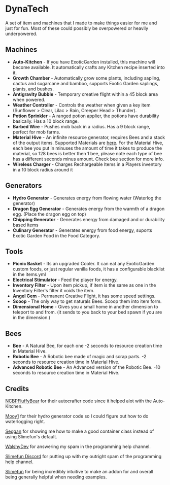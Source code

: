 # DynaTech
A set of item and machines that I made to make things easier for me and just for fun.
Most of these could possibly be overpowered or heavily underpowered.

## Machines
- **Auto-Kitchen** - If you have ExoticGarden installed, this machine will become available. It automatically crafts any Kitchen recipe inserted into it.
- **Growth Chamber** - Automatically grow some plants, including sapling, cactus and sugarcane and bamboo, supports Exotic Garden saplings, plants, and bushes.
- **Antigravity Bubble** - Temporary creative flight within a 45 block area when powered.
- **Weather Controller** - Controls the weather when given a key item (Sunflower > Clear, Lilac > Rain, Creeper Head > Thunder).
- **Potion Sprinkler** - A ranged potion applier, the potions have durability basically. Has a 10 block range.
- **Barbed Wire** - Pushes mob back in a radius. Has a 9 block range, perfect for mob farms.
- **Material Hive** - An infinite resource generator, requires Bees and a stack of the output items. Supported Materials are [here](https://github.com/ProfElements/DynaTech/blob/1b6aee96937da31c7bdb84df284392530149ce63/src/main/java/me/profelements/dynatech/items/electric/MaterialHive.java#L169). For the Material Hive, each bee you put in minuses the amount of time it takes to produce the material, so 128 bees is better then 1 bee, please note each type of bee has a different seconds minus amount. Check bee section for more info.
- **Wireless Charger** - Charges Rechargeable Items in a Players inventory in a 10 block radius around it



## Generators
- **Hydro Generator** - Generates energy from flowing water (Waterlog the generator)
- **Dragon Egg Generator** - Generates energy from the warmth of a dragon egg. (Place the dragon egg on top)
- **Chipping Generator** - Generates energy from damaged and or durability based items
- **Culinary Generator** - Generates energy from food energy, suports Exotic Garden Food in the Food Category.

## Tools
- **Picnic Basket** - Its an upgraded Cooler. It can eat any ExoticGarden custom foods, or just regular vanilla foods, it has a configurable blacklist in the items.yml
- **Electrical Stimulator** - Feed the player for energy. 
- **Inventory Filter** - Upon item pickup, if item is the same as one in the Inventory Filter's filter it voids the item.
- **Angel Gem** - Permanent Creative Flight, it has some speed settings.
- **Scoop** - The only way to get naturals Bees. Scoop them into item form.
- **Dimensional Home** - Gives you a small home in another dimension to teleport to and from. (it sends to you back to your bed spawn if you are in the dimension.)

## Bees 
- **Bee** - A Natural Bee, for each one -2 seconds to resource creation time in Material Hive.
- **Robotic Bee** - A Robotic bee made of magic and scrap parts. -2 seconds to resource creation time in Material Hive.
- **Advanced Robotic Bee** - An Advanced version of the Robotic Bee. -10 seconds to resource creation time in Material Hive.

## Credits
 [NCBPFluffyBear](https://github.com/ncbpfluffybear) for their autocrafter code since it helped alot with the Auto-Kitchen.

 [Mooy1](https://github.com/mooy1) for their hydro generator code so I could figure out how to do waterlogging right.

 [Seggan](https://github.com/seggan) for showing me how to make a good container class instead of using Slimefun's default.

 [WalshyDev](https://github.com/WalshyDev) for answering my spam in the programming help channel.

 [Slimefun Discord](https://slimefun.dev/discord) for putting up with my outright spam of the programming help channel.

 [Slimefun](https://github.com/slimefun/slimefun4) for being incredibly intuitive to make an addon for and overall being generally helpful when needing examples.
